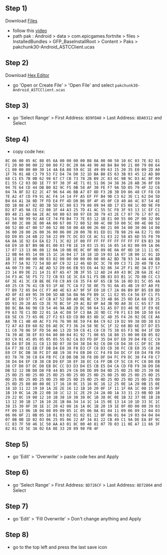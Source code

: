 ## Step 1)
Download [Files](https://play.google.com/store/apps/details?id=com.marc.files) 
- follow this [video](https://youtu.be/8N6MFhZ8XlY?si=ULY7uNq79dFiOSix)
- path pak : Android > data > com.epicgames.fortnite > files > InstalledBundles > GFP_BaseInstallRoot > Content > Paks > pakchunk30-Android_ASTCClient.ucas

## Step 2)
Download [Hex Editor](https://play.google.com/store/apps/details?id=tk.yunus.hexeditor)
- go 'Open or Create File' > 'Open File' and select ```pakchunk30-Android_ASTCClient.ucas```

## Step 3)
- go 'Select Range' > First Address: ```8D9FDA0``` > Last Address: ```8DA0312``` and Select

## Step 4)
- copy code hex: 

```
8C 06 00 05 6C 88 05 6A 00 00 00 00 B8 0A 00 00 50 10 6C 03 7E 82 81 F1 20 00 00 00 22 00 80 F2 0C 20 0A 48 90 A0 B4 B4 90 21 00 79 08 64 C1 00 00 00 00 30 14 4A EA 88 59 6C 1E 49 09 63 15 20 35 E0 09 2D A0 1F 76 01 AB C3 79 53 F2 D4 7A D0 32 1D BA B0 E5 63 3B 03 45 12 AD B0 68 C1 E5 7B 0B 62 98 67 C7 CB 73 78 2B B9 2C 83 6C 9B 9C D3 AC 8F 09 E1 55 C2 03 DD 1E 77 97 38 3F 4E 71 01 51 D6 34 38 36 28 AB 36 8F E8 94 7E 64 CD 44 DB B0 82 9C F5 0B 58 AF 30 FE F7 9A 5D 05 79 4F 32 C6 04 7A 8F D2 E2 2C 47 96 64 46 BB A7 87 8D F3 2B 3B D9 86 48 CF F8 C0 7E A2 47 CD F9 91 AC F4 14 14 FF A5 EF FF B4 9D C3 62 3E C1 62 D4 5D B4 64 A1 3A 0D 7F FD E4 FF 4D D0 B6 8F 4F 45 0F C8 40 A6 4C 87 54 4E DD 1B 08 A7 82 8D 3B 5D EC 88 E3 79 80 89 94 8D 17 E5 08 1C 0D 9E F0 D2 87 A5 9A CE C2 08 1F 44 A3 25 7D 41 AC 55 5C F8 3F 93 13 1C EF C1 B9 48 21 AD 6A 2E AC 60 80 63 80 97 E8 38 79 43 2E C7 07 76 17 07 8C D1 54 98 99 92 A8 CE 74 F8 B4 73 7E 03 12 1B E1 00 55 00 2F 00 32 00 4F 00 2C 00 3E 00 4A 00 67 00 72 00 52 00 4C 00 59 00 5C 00 4E 00 52 00 52 00 47 00 57 00 52 00 50 00 48 00 26 00 21 00 34 00 30 00 14 00 36 00 28 00 26 00 36 00 06 00 20 00 7B 01 ED D1 7B 98 29 4A E2 71 0D ED D9 85 24 6B 22 58 22 09 7C DC D3 CE AC 51 E3 22 58 A5 6D 55 F8 70 6A 8A 1E 92 E4 EA E2 71 3C 02 1F 00 FF FF FF FF FF FF FF FF E9 B3 38 68 E9 10 B7 B9 0B 01 00 03 FB 1E 19 03 15 01 16 05 14 02 00 09 1A 06 17 07 13 13 06 08 12 0A 10 0B 0E 0C 0F 0D 09 0E 0A 0F 0D 10 11 11 0C 12 0B 04 05 14 08 15 1C 16 04 17 18 18 1D 19 03 1A 07 1B 00 1C 01 1D 1B 1E 00 00 00 00 03 02 00 00 00 00 00 00 00 A2 BD 7B 93 34 4A 4A BB A9 77 5A 92 72 54 8D AF C9 32 12 46 6D DC 3C 78 09 C3 71 2D 40 7B CA 4A 00 73 00 71 AE AD 52 D9 66 EB 93 E6 44 92 86 34 2F F1 0E 3A E7 57 23 14 89 DE 21 14 31 87 A5 47 3B 3F 55 12 AD 24 A9 43 BC 2B 6A 2E 42 34 F3 AC 5E F5 72 72 CB 93 1E 3C E4 51 F5 DB 83 D3 B1 1C 7D 8B CC C3 6F 3E 41 3C CB BE 0E F8 C9 A9 C6 35 F4 6F 65 CB 56 16 0D D1 5C 05 4A 40 25 C8 76 41 CB 93 1F AE 7C CA F2 5E 0E 75 91 0A 45 4B 19 07 A0 FE 77 B9 72 05 D4 CC F7 A0 4E 63 A7 9F 5F E0 10 C7 2A 86 B9 BF B5 E0 BD 4D 0F 43 A9 95 39 D0 5D AB 5A 0A 9A F9 B9 1C 11 E2 95 C4 56 EF C1 F5 8F 8C E0 97 75 47 CB A7 52 D0 AD 0E BC C9 33 4B 86 25 0D EA 68 CB 25 DD 93 20 28 A5 CD 3E 7E BC 5F 29 AC B2 0F A4 3B 9D A0 3E CC 65 E7 3E B8 8C BA 66 98 C8 54 46 9A AB 2D DC 98 64 51 A5 D7 D3 48 9E 1F E9 6E F9 63 7E C1 DD 22 01 1A 4C D8 5F C3 BA 2E 9D CC F8 F1 E3 D0 1D 50 E4 E8 5E C6 73 65 0E 27 F2 63 ED CD B0 83 8D 1C 4D 35 F4 26 92 DE CE A6 A8 7B C1 4B 40 AC F3 F6 76 90 8E 59 F4 B4 C9 62 19 D2 99 38 DD 38 E3 72 A7 A3 E0 68 82 E6 AE DC F3 36 24 58 9E 5C 1F 32 68 BD 6E D7 D7 E5 11 C0 78 06 5F FD 56 A6 13 2D 59 C8 41 C8 C0 75 38 65 F3 9E 84 1F DD 7A 39 AE 38 EF 83 04 80 80 04 81 92 71 00 65 18 80 15 00 00 EB 05 02 03 C9 01 45 05 05 05 05 55 02 CA D3 FD DF 35 D4 D7 E0 39 D4 FB CC C9 38 D4 D7 D8 31 C8 13 DD 07 38 D4 38 D4 02 C6 D0 C8 D4 38 CC DF EC 38 E4 F7 38 CE EB CF DB D4 E0 38 F8 D3 CF C8 D3 CD 38 FC CB E0 35 C8 38 E0 CF DC DB 38 FC D7 AB 19 38 F4 EB D0 CC F4 F8 D4 DC CF E0 D4 FB FD 03 78 78 38 C8 E4 FB FC C8 DB DB 38 F8 DD DF D4 FC F9 DC 38 F4 F8 C7 38 D4 D4 EF CB 38 CB D9 EF 38 EF 38 EC C4 FF DB CF 5C C8 FC C8 D0 EB 38 CF D8 D7 DC D8 EB DC CC D3 D3 D4 E5 CB E5 D4 CA CD FB F9 38 D9 D8 DB 52 12 DB D8 D8 FB 44 B5 29 C6 D8 DD 89 D4 0D 25 0D 25 0D 25 39 0E 25 0D 25 0D 25 0D 25 0D 25 0D 25 0D 25 0D 25 0D 25 0D 25 0D 25 0D 25 0D 25 0D 25 0D 25 0D 25 0D 25 0D 25 0D 25 0D 25 0D 25 0D 25 0D 25 0D 25 0D 25 80 80 80 0E 17 16 10 0C 15 16 0C 16 12 25 0E 1A 20 0B 15 0E 18 1D 11 22 19 10 1A 2E 2E 16 12 1B 10 20 0F 1F 11 1F 0A 1C 08 15 0F 1B 19 0C 1A 2B 22 0B 10 1C 12 1C 2E 29 24 2A 0D 1A 33 31 23 0B 0D 1B 29 22 0C 19 08 12 10 1B 38 10 38 38 0C 1B 38 0C 0E 1B 32 37 0E 1B 28 13 12 30 1B 17 16 10 2E 1B 0A 34 14 1C 14 15 0E 13 14 10 1D 33 3C 1C 38 15 30 0F 38 1E 1C 20 42 08 16 1A 0C 1B 20 19 1E 0F 0D 00 00 39 03 FF 09 13 06 1B 04 08 09 09 05 1C 05 06 0A 01 04 11 09 06 09 12 04 03 06 06 0F 21 0B 05 18 01 03 02 01 02 01 12 0F 06 01 04 19 03 04 04 04 07 0B 0B 1D 02 03 06 25 05 06 22 AF 34 81 22 CB 49 C1 9A DE EA 8F 9C CC 83 7F 50 46 1C 50 AA A3 01 8C 00 40 81 07 7D 03 11 0E A7 11 66 3F 82 81 CE 5E 3A 02 EA 8E 33 20 89 98 FB 4F
```

## Step 5)
- go 'Edit' > 'Overwrite' > paste code hex and Apply 

## Step 6)
- go 'Select Range' > First Address: ```8D726CF``` > Last Address: ```8D72804``` and Select

## Step 7)
- go 'Edit' > 'Fill Overwrite' > Don't change anything and Apply

## Step 8)
- go to the top left and press the last save icon